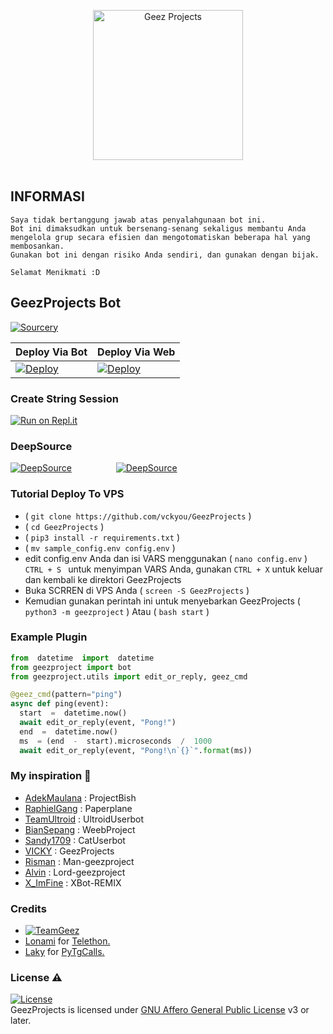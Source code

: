 <p align="center">
   <a href="https://github.com/vckyou/GeezProjects"><img src="https://telegra.ph/file/8e256cb133087b060e288.png" alt="Geez Projects" width=240px></a>
   <br>
   <br>
</p>

## INFORMASI

```
Saya tidak bertanggung jawab atas penyalahgunaan bot ini.
Bot ini dimaksudkan untuk bersenang-senang sekaligus membantu Anda
mengelola grup secara efisien dan mengotomatiskan beberapa hal yang membosankan.
Gunakan bot ini dengan risiko Anda sendiri, dan gunakan dengan bijak.

Selamat Menikmati :D
```

## GeezProjects Bot

[![Sourcery](https://img.shields.io/badge/Sourcery-enabled-brightgreen)](https://sourcery.ai)

|Deploy Via Bot|  Deploy Via Web|
|--|--|
| [![Deploy](https://www.herokucdn.com/deploy/button.svg)](https://telegram.dog/XTZ_HerokuBot?start=dmNreW91L0dlZXpQcm9qZWN0cyBtYXN0ZXI) | [![Deploy](https://www.herokucdn.com/deploy/button.svg)](https://geezram.now.sh) |


### Create String Session

[![Run on Repl.it](https://repl.it/badge/github/jasonalantolbert/replit-badger)](https://repl.it/@vckyou/String)



### DeepSource


[![DeepSource](https://deepsource.io/gh/vckyou/GeezProjects.svg/?label=active+issues&show_trend=true)](https://deepsource.io/gh/vckyou/GeezProjects/?ref=repository-badge)&nbsp;&nbsp;&nbsp;&nbsp;&nbsp;&nbsp;&nbsp;&nbsp;&nbsp;&nbsp;&nbsp;&nbsp;&nbsp;&nbsp;&nbsp;&nbsp;&nbsp;&nbsp;[![DeepSource](https://deepsource.io/gh/vckyou/GeezProjects.svg/?label=resolved+issues&show_trend=true)](https://deepsource.io/gh/vckyou/GeezProjects/?ref=repository-badge)


### Tutorial Deploy To VPS

-  ( `git clone https://github.com/vckyou/GeezProjects` )
-  ( `cd GeezProjects` )
-  ( `pip3 install -r requirements.txt` )
-  ( `mv sample_config.env config.env` )
-  edit config.env Anda dan isi VARS menggunakan ( `nano config.env` ) `CTRL + S ` untuk menyimpan VARS Anda, gunakan `CTRL + X` untuk keluar dan kembali ke direktori GeezProjects
-  Buka SCRREN di VPS Anda ( `screen -S GeezProjects` )
-  Kemudian gunakan perintah ini untuk menyebarkan GeezProjects ( `python3 -m geezproject` ) Atau ( `bash start` )


### Example Plugin

  ```python
from  datetime  import  datetime
from geezproject import bot
from geezproject.utils import edit_or_reply, geez_cmd

@geez_cmd(pattern="ping")
async def ping(event):
	start  =  datetime.now()
	await edit_or_reply(event, "Pong!")
	end  =  datetime.now()
	ms  = (end  -  start).microseconds  /  1000
	await edit_or_reply(event, "Pong!\n`{}`".format(ms))
```

### My inspiration 🍂
*   [AdekMaulana](https://github.com/adekmaulana) : ProjectBish
*   [RaphielGang](https://github.com/RaphielGang) : Paperplane
*   [TeamUltroid](https://github.com/TeamUltroid/Ultroid) :  UltroidUserbot
*   [BianSepang](https://github.com/BianSepang/WeebProject) : WeebProject
*   [Sandy1709](https://github.com/sandy1709/catuserbot) : CatUserbot
*   [VICKY](https://github.com/vckyou/GeezProjects) :  GeezProjects
*   [Risman](https://github.com/mrismanaziz/Man-geezproject) :  Man-geezproject
*   [Alvin](https://github.com/Zora24/Lord-geezproject) : Lord-geezproject
*   [X_ImFine](https://github.com/ximfine) :  XBot-REMIX

### Credits
* [![TeamGeez](https://img.shields.io/static/v1?label=GeezProjects&message=contributions&color=critical)](https://github.com/vckyou/GeezProjects/graphs/contributors)
* [Lonami](https://github.com/LonamiWebs/) for [Telethon.](https://github.com/LonamiWebs/Telethon)
* [Laky](https://github.com/Laky-64) for [PyTgCalls.](https://github.com/pytgcalls/pytgcalls)


### License ⚠️
[![License](https://www.gnu.org/graphics/agplv3-155x51.png)](LICENSE)   
GeezProjects is licensed under [GNU Affero General Public License](https://www.gnu.org/licenses/agpl-3.0.en.html) v3 or later.
